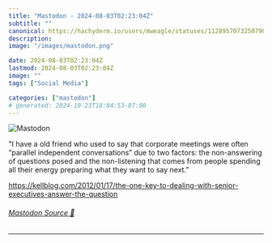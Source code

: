 ```yaml
---
title: "Mastodon - 2024-08-03T02:23:04Z"
subtitle: ""
canonical: https://hachyderm.io/users/mweagle/statuses/112895707325079004
description:
image: "/images/mastodon.png"

date: 2024-08-03T02:23:04Z
lastmod: 2024-08-03T02:23:04Z
image: ""
tags: ["Social Media"]

categories: ["mastodon"]
# generated: 2024-10-23T18:04:53-07:00
---
```

![Mastodon](/images/mastodon.png)

<p>&quot;I have a old friend who used to say that corporate meetings were often “parallel independent conversations” due to two factors:  the non-answering of questions posed and the non-listening that comes from people spending all their energy preparing what they want to say next.”</p><p><a href="https://kellblog.com/2012/01/17/the-one-key-to-dealing-with-senior-executives-answer-the-question" target="_blank" rel="nofollow noopener noreferrer" translate="no"><span class="invisible">https://</span><span class="ellipsis">kellblog.com/2012/01/17/the-on</span><span class="invisible">e-key-to-dealing-with-senior-executives-answer-the-question</span></a></p>


###### [Mastodon Source 🐘](https://hachyderm.io/@mweagle/112895707325079004)

___
